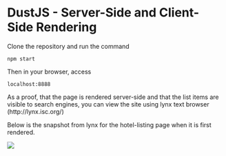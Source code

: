 <h1>DustJS - Server-Side and Client-Side Rendering</h1>

Clone the repository and run the command
 
<code>npm start</code>

Then in your browser, access

<code>localhost:8888</code>

<p>
As a proof, that the page is rendered server-side and that the list items are visible to search engines, you can view the site using lynx text browser (http://lynx.isc.org/)
<p>
Below is the snapshot from lynx for the hotel-listing page when it is first rendered.
<p>
<img src="https://raw.githubusercontent.com/rnanwani/dustjs-demo/master/img/lynx-test.png" />
